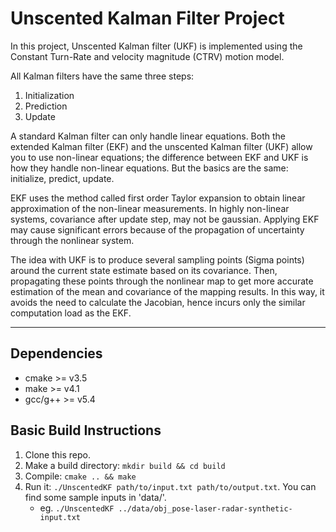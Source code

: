 # Unscented Kalman Filter Project

In this project, Unscented Kalman filter (UKF) is implemented using the Constant Turn-Rate and velocity magnitude (CTRV) motion model.

All Kalman filters have the same three steps:

1. Initialization
2. Prediction
3. Update

A standard Kalman filter can only handle linear equations. Both the extended Kalman filter (EKF) and the unscented Kalman filter (UKF) allow you to use non-linear equations; the difference between EKF and UKF is how they handle non-linear equations. But the basics are the same: initialize, predict, update.

EKF uses the method called first order Taylor expansion to obtain linear approximation of the non-linear measurements. In  highly non-linear systems, covariance after update step, may not be gaussian. Applying EKF may cause significant errors because of the propagation of uncertainty through the nonlinear system.

The idea with UKF is to produce several sampling points (Sigma points) around the current state estimate based on its covariance. Then, propagating these points through the nonlinear map to get more accurate estimation of the mean and covariance of the mapping results. In this way, it avoids the need to calculate the Jacobian, hence incurs only the similar computation load as the EKF.

---

## Dependencies

* cmake >= v3.5
* make >= v4.1
* gcc/g++ >= v5.4

## Basic Build Instructions

1. Clone this repo.
2. Make a build directory: `mkdir build && cd build`
3. Compile: `cmake .. && make`
4. Run it: `./UnscentedKF path/to/input.txt path/to/output.txt`. You can find
   some sample inputs in 'data/'.
    - eg. `./UnscentedKF ../data/obj_pose-laser-radar-synthetic-input.txt`



